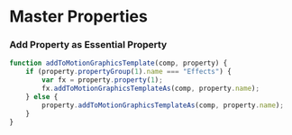 # Master Properties

### Add Property as Essential Property&#x20;

```javascript
function addToMotionGraphicsTemplate(comp, property) {
    if (property.propertyGroup(1).name === "Effects") {
        var fx = property.property(1);
        fx.addToMotionGraphicsTemplateAs(comp, property.name);
    } else {
        property.addToMotionGraphicsTemplateAs(comp, property.name);
    }
}
```
